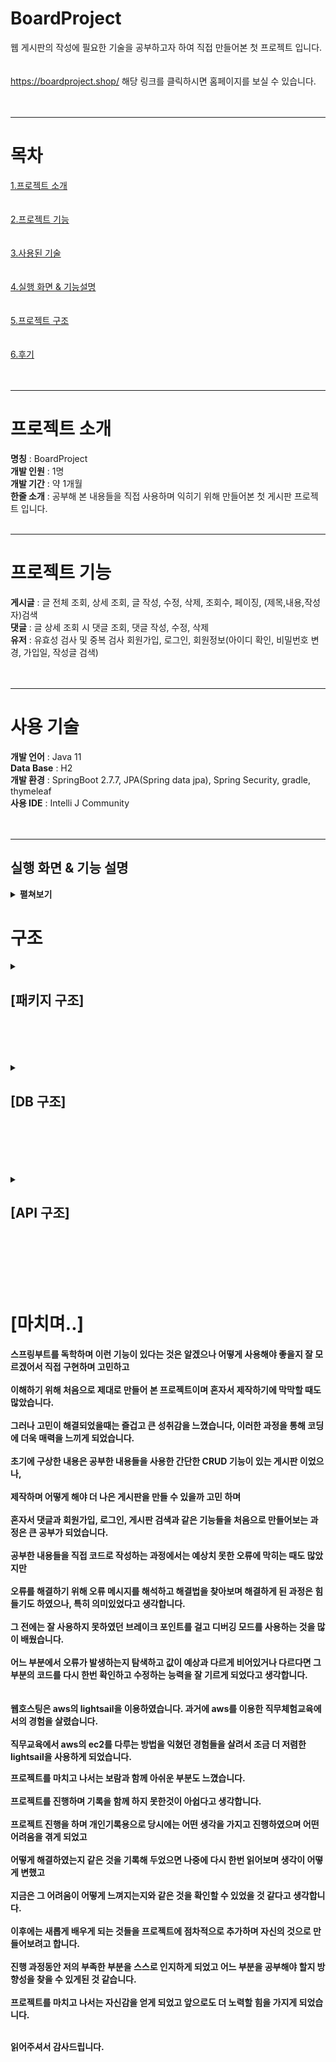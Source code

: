 
# BoardProject
웹 게시판의 작성에 필요한 기술을 공부하고자 하여 직접 만들어본 첫 프로젝트 입니다. <br/><br/><br/>
https://boardproject.shop/  해당 링크를 클릭하시면 홈페이지를 보실 수 있습니다.  <br/><br/><br/>
* * * 
# 목차
[1.프로젝트 소개](#프로젝트-소개)<br><br><br>
[2.프로젝트 기능](#프로젝트-기능)<br><br><br>
[3.사용된 기술](#사용-기술)<br><br><br>
[4.실행 화면 & 기능설명](#실행-화면--기능-설명)<br><br><br>
[5.프로젝트 구조](#구조)<br><br><br>
[6.후기](#마치며)<br><br><br>
* * *

# 프로젝트 소개

<b>명칭</b> : BoardProject<br>
<b>개발 인원</b> : 1명<br>
<b>개발 기간</b> : 약 1개월<br>
<b>한줄 소개</b> : 공부해 본 내용들을 직접 사용하며 익히기 위해 만들어본 첫 게시판 프로젝트 입니다.<br><br>
* * *
# 프로젝트 기능

<b>게시글</b> : 글 전체 조회, 상세 조회, 글 작성, 수정, 삭제, 조회수, 페이징, (제목,내용,작성자)검색<br>
<b>댓글</b> : 글 상세 조회 시 댓글 조회, 댓글 작성, 수정, 삭제<br>
<b>유저</b> : 유효성 검사 및 중복 검사 회원가입, 로그인, 회원정보(아이디 확인, 비밀번호 변경, 가입일, 작성글 검색)<br><br><br>
* * *
# 사용 기술


<b>개발 언어</b> : Java 11 <br>
<b>Data Base</b> : H2 <br>
<b>개발 환경</b> : SpringBoot 2.7.7, JPA(Spring data jpa), Spring Security, gradle, thymeleaf <br>
<b>사용 IDE</b> : Intelli J Community <br><br><br>
* * *

## 실행 화면 & 기능 설명

<details>
  
  <summary><b>펼쳐보기</b></summary>
  
  <details>
  <summary><h2><strong>[글 전체조회]</strong></h2></summary>

  - <h3><b>[게스트 상태]</b></h3>
  ![게시글전체조회-게스트](https://user-images.githubusercontent.com/124665643/218430938-ab3c0fce-10ba-449f-9c8a-dba09cc57325.jpg) <br/><br/><br/>
  
  - <h3><b>[로그인 상태]</b></h3>
  ![게시글전체조회-로그인상태](https://user-images.githubusercontent.com/124665643/218430471-e3165c47-5edf-4203-8642-5ab660e781f6.PNG)<br/><br/><br/>
로그인, 로그아웃 상태에 따라서 홈페이지 오른쪽 상단의 기능들이 변하게 됩니다.<br>
게시글은 최신 작성글 기준으로 정렬됩니다. 제목 옆에는 게시글 내의 작성된 댓글의 개수를 표시하며 조회수는 쿠키를 대조하여 최초 조회시에만 카운트됩니다.
<br/><br/><br/>
  </details>
  
  <details>
  <summary><h2><strong>[글 상세조회]</strong></h2></summary>
    
   - <h3><b>[게스트(혹은 권한이 없는) 상태]</b></h3>
   <img src="https://user-images.githubusercontent.com/124665643/218439177-e04060f8-3526-4a1f-bb8c-38cd0eda5987.PNG"> <br><br>
    
   - <h3><b>[로그인 상태]</b></h3>
   <img src="https://user-images.githubusercontent.com/124665643/218439187-1a851006-3cb8-41d6-aaa4-605d6ddfd9a7.PNG"> <br><br>
  게시글의 수정과 삭제, 댓글 작성, 수정, 삭제가 가능하며 <br>
  본인이 작성한 게시글과 댓글이 아니라면 수정/삭제가 나타나지 않으며 게스트 상태에서는 댓글 작성을 할 수 없습니다.<br>
    </details>
  
  <details>
  <summary><h2><strong>[글 작성]</strong></h2></summary>
   <h3><b>[게시글 작성 화면]</b></h3>
    <img src = "https://user-images.githubusercontent.com/124665643/218441768-09f57291-c170-4d63-8520-1a089f52ae39.PNG"> <br>
   로그인 한 유저는 게시글의 제목과 내용을 입력하여 작성이 가능합니다. 작성 후에는 목록화면으로 redirect 됩니다. <br>
  </details>
  
  <details>
    <summary><h2><strong>[글 검색]</strong></h2></summary>
    <h3><b>[게시글 검색 화면]</b></h3>
    <img src = "https://user-images.githubusercontent.com/124665643/218444018-0afc8395-578a-48fd-b29c-52c3cb155d00.png"> <br>
    게시글은 제목, 내용, 작성자 세 가지 조건으로 검색이 가능합니다. 검색 키워드에 포함된 모든 글이 조회됩니다. 
  </details>
  
  <details>
    <summary><h2><strong>[회원가입 & 로그인]</strong>,</h2></summary>
    <h3><b>[회원가입 화면]</b></h3>
    <img src = "https://user-images.githubusercontent.com/124665643/218448047-11aa55b5-7b72-44fd-add5-091ff8feda5d.PNG"> <br>
    회원가입은 가입할 id , password, email을 입력하여 진행하며 password가 일치하지 않거나 id와 emial이 이미 존재한다면 사용자에게 다음과 같은 메시지를 보여줍니다. <br>
    <h3><b>[로그인 화면]</b></h3>
    <img src = "https://user-images.githubusercontent.com/124665643/218448897-7155703a-0f4b-418c-9f74-fe789023c366.PNG"> <br>
    로그인은 id와 password를 입력하여 진행하며 id나 password 둘 중 하나라도 일치하지 않을 시에는 다음과 같은 메시지를 보여줍니다.
  </details>

  <details>
    <summary><h2><strong>[회원정보]</strong></h2></summary>
    <h3><b>[회원정보 화면]</b></h3>
    <img src = "https://github.com/Kojun123/MyProject01/assets/124665643/19166be6-d950-4a50-90c3-f86c94da757f.PNG"> <br>
    회원정보 화면에서 ID, 비밀번호 변경, 가입일, 작성글 검색을 보여줍니다. <br>
    <h3><b>[작성글 검색 화면]</b></h3>
    <img src = "https://github.com/Kojun123/MyProject01/assets/124665643/091798f3-ebd6-420a-86d7-40f8d5bab8a9.PNG"> <br>
    작성한 게시글들을 확인할 수 있고 이동할 수 있습니다.
  </details>
  
  
</details>
</details>


# 구조


<details>
  <summary><h2><strong>[패키지 구조]</strong></h2></summary>
  <img src = "https://user-images.githubusercontent.com/124665643/218452442-b927609e-0e40-4723-9660-a7851a9087a9.PNG"> <br>
  <img src = "https://user-images.githubusercontent.com/124665643/218452446-de64d676-7a9e-45ff-9c5d-90d1b277c256.PNG"> <br>
  <img src = "https://user-images.githubusercontent.com/124665643/218452450-75d78047-bb4e-433d-a303-371b29a07b1c.PNG"> <br>
  <img src = "https://user-images.githubusercontent.com/124665643/218452452-42b60004-d6e2-4bf2-8cef-22fad0f22494.PNG"> <br>
</details><br><br><br><br>

<details>
  <summary><h2><strong>[DB 구조]</strong></h2></summary>
  
  <h3><strong>[BOARD]</strong></h3><br>
  <img src = "https://user-images.githubusercontent.com/124665643/218453470-05944fc5-38cf-40c7-9677-1a87a27e0376.PNG"> <br>
  
  <h3><strong>[COMMENT]</strong></h3><br>
  <img src = "https://user-images.githubusercontent.com/124665643/218455982-3573b45d-b856-49ad-ab18-d55b2a33b95d.PNG"> <br>

  <h3><strong>[USER]</strong></h3><br>
  <img src = "https://user-images.githubusercontent.com/124665643/218455988-d407ca10-2907-4a89-976d-21ff981ba31a.PNG"> <br>
  
  <img src = "https://user-images.githubusercontent.com/124665643/218455990-a448dd8d-6120-4d37-ad0b-e4960ae58741.PNG"> <br> 
</details><br><br><br><br><br>

<details>
  <summary><h2><strong>[API 구조]</strong></h2></summary>
  <h3><strong>[BOARD API]</strong></h3>
  <img src = "https://github.com/Kojun123/MyProject01/assets/124665643/eef984cb-cb80-40b0-a1f3-07e1ecbdce97.PNG"> <br>
</details><br><br><br><br><br>

# [마치며..]
<h4>스프링부트를 독학하며 이런 기능이 있다는 것은 알겠으나 어떻게 사용해야 좋을지 잘 모르겠어서 직접 구현하며 고민하고<br><br>
이해하기 위해 처음으로 제대로 만들어 본 프로젝트이며 혼자서 제작하기에 막막할 때도 많았습니다.<br><br>
그러나 고민이 해결되었을때는 즐겁고 큰 성취감을 느꼈습니다, 이러한 과정을 통해 코딩에 더욱 매력을 느끼게 되었습니다.<br><br>
초기에 구상한 내용은 공부한 내용들을 사용한 간단한 CRUD 기능이 있는 게시판 이었으나,<br><br>
제작하며 어떻게 해야 더 나은 게시판을 만들 수 있을까 고민 하며<br><br>
혼자서 댓글과 회원가입, 로그인, 게시판 검색과 같은 기능들을 처음으로 만들어보는 과정은 큰 공부가 되었습니다.<br><br>
공부한 내용들을 직접 코드로 작성하는 과정에서는 예상치 못한 오류에 막히는 때도 많았지만<br><br>
오류를 해결하기 위해 오류 메시지를 해석하고 해결법을 찾아보며 해결하게 된 과정은 힘들기도 하였으나, 특히 의미있었다고 생각합니다.<br><br>
그 전에는 잘 사용하지 못하였던 브레이크 포인트를 걸고 디버깅 모드를 사용하는 것을 많이 배웠습니다.<br><br>
어느 부분에서 오류가 발생하는지 탐색하고 값이 예상과 다르게 비어있거나 다르다면 그 부분의 코드를 다시 한번 확인하고 수정하는 능력을 잘 기르게 되었다고 생각합니다.<br><br><br>
웹호스팅은 aws의 lightsail을 이용하였습니다. 과거에 aws를 이용한 직무체험교육에서의 경험을 살렸습니다. <br><br>
직무교육에서 aws의 ec2를 다루는 방법을 익혔던 경험들을 살려서 조금 더 저렴한 lightsail을 사용하게 되었습니다.

프로젝트를 마치고 나서는 보람과 함께 아쉬운 부분도 느꼈습니다.<br><br>
프로젝트를 진행하며 기록을 함께 하지 못한것이 아쉽다고 생각합니다.<br><br>
프로젝트 진행을 하며 개인기록용으로 당시에는 어떤 생각을 가지고 진행하였으며 어떤 어려움을 겪게 되었고<br><br>
어떻게 해결하였는지 같은 것을 기록해 두었으면 나중에 다시 한번 읽어보며 생각이 어떻게 변했고<br><br>
지금은 그 어려움이 어떻게 느껴지는지와 같은 것을 확인할 수 있었을 것 같다고 생각합니다.<br><br>
이후에는 새롭게 배우게 되는 것들을 프로젝트에 점차적으로 추가하며 자신의 것으로 만들어보려고 합니다. <br><br>
진행 과정동안 저의 부족한 부분을 스스로 인지하게 되었고 어느 부분을 공부해야 할지 방향성을 찾을 수 있게된 것 같습니다.<br><br>
프로젝트를 마치고 나서는 자신감을 얻게 되었고 앞으로도 더 노력할 힘을 가지게 되었습니다.<br><br>

읽어주셔서 감사드립니다.<br></h4>

